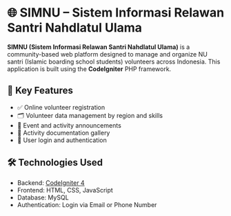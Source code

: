 # 🌐 SIMNU – Sistem Informasi Relawan Santri Nahdlatul Ulama

**SIMNU (Sistem Informasi Relawan Santri Nahdlatul Ulama)** is a community-based web platform designed to manage and organize NU santri (Islamic boarding school students) volunteers across Indonesia. This application is built using the **CodeIgniter** PHP framework.

## 📌 Key Features

- ✅ Online volunteer registration
- 🗂️ Volunteer data management by region and skills
- 📅 Event and activity announcements
- 📸 Activity documentation gallery
- 🔐 User login and authentication

## 🛠️ Technologies Used

- Backend: [CodeIgniter 4](https://codeigniter.com/)
- Frontend: HTML, CSS, JavaScript
- Database: MySQL
- Authentication: Login via Email or Phone Number
